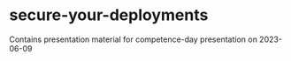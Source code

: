 # secure-your-deployments
Contains presentation material for competence-day presentation on 2023-06-09

